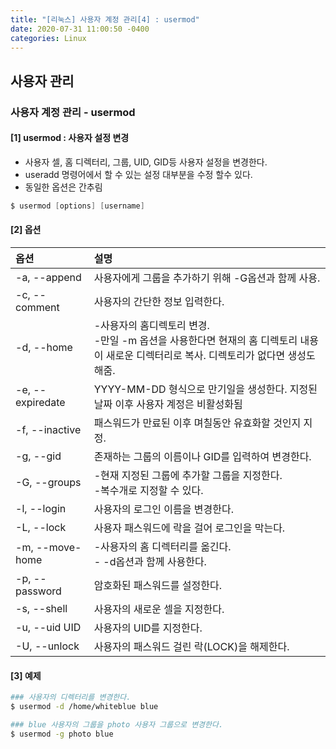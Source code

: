 ```yaml
---
title: "[리눅스] 사용자 계정 관리[4] : usermod"
date: 2020-07-31 11:00:50 -0400
categories: Linux
---
```


## 사용자 관리 

### 사용자 계정 관리 - usermod

#### [1] usermod : 사용자 설정 변경
- 사용자 셀, 홈 디렉터리, 그룹, UID, GID등 사용자 설정을 변경한다.
- useradd 명령어에서 할 수 있는 설정 대부분을 수정 할수 있다.
- 동일한 옵션은 간추림

```s
$ usermod [options] [username]
```

#### [2] 옵션

|옵션            |설명                                |
|:--------------|:-----------------------------------|
|-a, --append|사용자에게 그룹을 추가하기 위해 -G옵션과 함께 사용.|
|-c, --comment|사용자의 간단한 정보 입력한다.|
|-d, --home|-사용자의 홈디렉토리 변경.<br/>-만일 -m 옵션을 사용한다면 현재의 홈 디렉토리 내용이 새로운 디렉터리로 복사. 디렉토리가 없다면 생성도 해줌.|
|-e, --expiredate|YYYY-MM-DD 형식으로 만기일을 생성한다. 지정된 날짜 이후 사용자 계정은 비활성화됨|
|-f, --inactive|패스워드가 만료된 이후 며칠동안 유효화할 것인지 지정.|
|-g, --gid|존재하는 그룹의 이름이나 GID를 입력하여 변경한다.|
|-G, --groups|-현재 지정된 그룹에 추가할 그룹을 지정한다.<br/>-복수개로 지정할 수 있다.|
|-l, --login|사용자의 로그인 이름을 변경한다.|
|-L, --lock|사용자 패스워드에 락을 걸어 로그인을 막는다.|
|-m, --move-home|-사용자의 홈 디렉터리를 옮긴다.<br/>- -d옵션과 함께 사용한다.|
|-p, --password|암호화된 패스워드를 설정한다.|
|-s, --shell|사용자의 새로운 셀을 지정한다.|
|-u, --uid UID|사용자의 UID를 지정한다.|
|-U, --unlock|사용자의 패스워드 걸린 락(LOCK)을 해제한다.|



#### [3] 예제
```bash
### 사용자의 디렉터리를 변경한다.
$ usermod -d /home/whiteblue blue

### blue 사용자의 그룹을 photo 사용자 그룹으로 변경한다.
$ usermod -g photo blue
```
